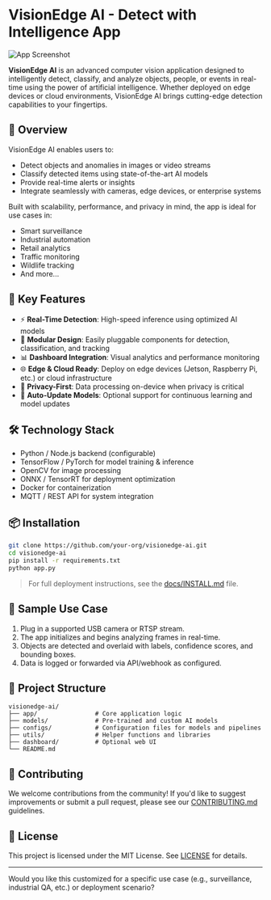 # VisionEdge AI - Detect with Intelligence App
![App Screenshot](./f3de566a-8c73-4177-af70-ae649fa86064.png)

**VisionEdge AI** is an advanced computer vision application designed to intelligently detect, classify, and analyze objects, people, or events in real-time using the power of artificial intelligence. Whether deployed on edge devices or cloud environments, VisionEdge AI brings cutting-edge detection capabilities to your fingertips.

## 🚀 Overview

VisionEdge AI enables users to:

* Detect objects and anomalies in images or video streams
* Classify detected items using state-of-the-art AI models
* Provide real-time alerts or insights
* Integrate seamlessly with cameras, edge devices, or enterprise systems

Built with scalability, performance, and privacy in mind, the app is ideal for use cases in:

* Smart surveillance
* Industrial automation
* Retail analytics
* Traffic monitoring
* Wildlife tracking
* And more...

## 🧠 Key Features

* ⚡ **Real-Time Detection**: High-speed inference using optimized AI models
* 🧩 **Modular Design**: Easily pluggable components for detection, classification, and tracking
* 📊 **Dashboard Integration**: Visual analytics and performance monitoring
* 🌐 **Edge & Cloud Ready**: Deploy on edge devices (Jetson, Raspberry Pi, etc.) or cloud infrastructure
* 🔐 **Privacy-First**: Data processing on-device when privacy is critical
* 🔁 **Auto-Update Models**: Optional support for continuous learning and model updates

## 🛠️ Technology Stack

* Python / Node.js backend (configurable)
* TensorFlow / PyTorch for model training & inference
* OpenCV for image processing
* ONNX / TensorRT for deployment optimization
* Docker for containerization
* MQTT / REST API for system integration

## 📦 Installation

```bash
git clone https://github.com/your-org/visionedge-ai.git
cd visionedge-ai
pip install -r requirements.txt
python app.py
```

> For full deployment instructions, see the [docs/INSTALL.md](docs/INSTALL.md) file.

## 📸 Sample Use Case

1. Plug in a supported USB camera or RTSP stream.
2. The app initializes and begins analyzing frames in real-time.
3. Objects are detected and overlaid with labels, confidence scores, and bounding boxes.
4. Data is logged or forwarded via API/webhook as configured.

## 📂 Project Structure

```
visionedge-ai/
├── app/                # Core application logic
├── models/             # Pre-trained and custom AI models
├── configs/            # Configuration files for models and pipelines
├── utils/              # Helper functions and libraries
├── dashboard/          # Optional web UI
└── README.md
```

## 🤝 Contributing

We welcome contributions from the community! If you'd like to suggest improvements or submit a pull request, please see our [CONTRIBUTING.md](CONTRIBUTING.md) guidelines.

## 📄 License

This project is licensed under the MIT License. See [LICENSE](LICENSE) for details.

---

Would you like this customized for a specific use case (e.g., surveillance, industrial QA, etc.) or deployment scenario?

